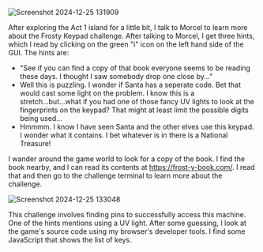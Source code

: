 ![Screenshot 2024-12-25 131909](https://github.com/user-attachments/assets/2de9ca2b-776c-4e39-9983-2d6ed9c532fe)

After exploring the Act 1 island for a little bit, I talk to Morcel to learn more about the Frosty Keypad challenge. After talking to Morcel, I get three hints, which I read by clicking on the green "i" icon on the left hand side of the GUI. The hints are:
* "See if you can find a copy of that book everyone seems to be reading these days. I thought I saw somebody drop one close by..."
* Well this is puzzling. I wonder if Santa has a seperate code. Bet that would cast some light on the problem. I know this is a stretch...but...what if you had one of those fancy UV lights to look at the fingerprints on the keypad? That might at least limit the possible digits being used...
* Hmmmm. I know I have seen Santa and the other elves use this keypad. I wonder what it contains. I bet whatever is in there is a National Treasure!

I wander around the game world to look for a copy of the book. I find the book nearby, and I can read its contents at https://frost-y-book.com/. I read that and then go to the challenge terminal to learn more about the challenge.

![Screenshot 2024-12-25 133048](https://github.com/user-attachments/assets/50ed3efa-ff74-4239-90f8-ac73f5cc7af9)

This challenge involves finding pins to successfully access this machine. One of the hints mentions using a UV light. After some guessing, I look at the game's source code using my browser's developer tools. I find some JavaScript that shows the list of keys. 

